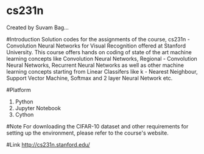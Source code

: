# cs231n
Created by Suvam Bag...

#Introduction
Solution codes for the assignments of the course, cs231n - Convolution Neural Networks for Visual Recognition offered at
Stanford University. This course offers hands on coding of state of the art machine learning concepts like Convolution Neural
Networks, Regional - Convolution Neural Networks, Recurrent Neural Networks as well as other machine learning concepts starting 
from Linear Classifers like k - Nearest Neighbour, Support Vector Machine, Softmax and 2 layer Neural Network etc.

#Platform
1. Python
2. Jupyter Notebook
3. Cython

#Note
For downloading the CIFAR-10 dataset and other requirements for setting up the environment, please refer to the course's website.

#Link
http://cs231n.stanford.edu/
